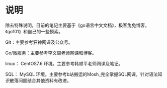 # 说明

除去特殊说明，目前的笔记主要基于《go语言中文文档》，极客兔兔博客，《go101》和自己的一些摸索。

Git：主要参考狂神网课及公众号。

Go/微服务：主要参考李文周老师网课和博客。

linux： CentOS7.6 环境。主要参考韩顺平老师网课及笔记。

SQL： MySQL 环境。主要参考b站搬运的Mosh_完全掌握SQL网课，针对语法知识散落问题结合其他资料有改进。
